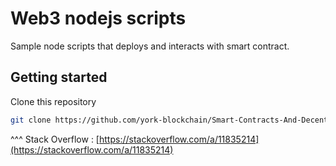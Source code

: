 # Web3 nodejs scripts
Sample node scripts that deploys and interacts with smart contract.

## Getting started

Clone this repository

```bash
git clone https://github.com/york-blockchain/Smart-Contracts-And-Decentralized-Applications.git ./aave-graph && cd ./aave-graph && git filter-branch --prune-empty --subdirectory-filter ./class-9/examples/aave-graph HEAD && rm -rf ./.git
```

^^^ Stack Overflow : [https://stackoverflow.com/a/11835214](https://stackoverflow.com/a/11835214)

